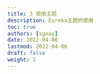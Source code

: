 ```yaml
---
title: 3 使用主题
description: Eureka主题的使用
toc: true
authors: [sgnay]
date: 2022-04-06
lastmod: 2022-04-06
draft: false
weight: 1
---
```

